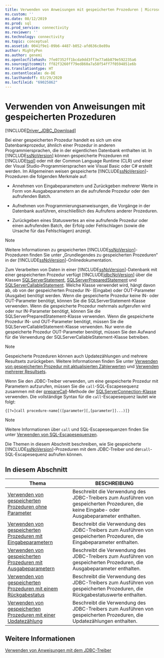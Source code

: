 ```yaml
---
title: Verwenden von Anweisungen mit gespeicherten Prozeduren | Microsoft-Dokumentation
ms.custom: ''
ms.date: 08/12/2019
ms.prod: sql
ms.prod_service: connectivity
ms.reviewer: ''
ms.technology: connectivity
ms.topic: conceptual
ms.assetid: 0041f9e1-09b6-4487-b052-afd636c8e89a
author: MightyPen
ms.author: genemi
ms.openlocfilehash: 7fe07352ff1bcda9dd3ff3e77a6b879e592235a6
ms.sourcegitcommit: ff82f3260ff79ed860a7a58f54ff7f0594851e6b
ms.translationtype: HT
ms.contentlocale: de-DE
ms.lasthandoff: 03/29/2020
ms.locfileid: "69025862"
---
```

# <a name="using-statements-with-stored-procedures"></a>Verwenden von Anweisungen mit gespeicherten Prozeduren

[!INCLUDE[Driver_JDBC_Download](../../includes/driver_jdbc_download.md)]

Bei einer gespeicherten Prozedur handelt es sich um eine Datenbankprozedur, ähnlich einer Prozedur in anderen Programmiersprachen, die in der eigentlichen Datenbank enthalten ist. In [!INCLUDE[ssNoVersion](../../includes/ssnoversion-md.md)] können gespeicherte Prozeduren mit [!INCLUDE[tsql](../../includes/tsql-md.md)] oder mit der Common Language Runtime (CLR) und einer der Visual Studio-Programmiersprachen wie Visual Basic oder C# erstellt werden. Im Allgemeinen weisen gespeicherte [!INCLUDE[ssNoVersion](../../includes/ssnoversion-md.md)]-Prozeduren die folgenden Merkmale auf:  
  
- Annehmen von Eingabeparametern und Zurückgeben mehrerer Werte in Form von Ausgabeparametern an die aufrufende Prozedur oder den aufrufenden Batch.  
  
- Aufnehmen von Programmierungsanweisungen, die Vorgänge in der Datenbank ausführen, einschließlich des Aufrufens anderer Prozeduren.  
  
- Zurückgeben eines Statuswertes an eine aufrufende Prozedur oder einen aufrufenden Batch, der Erfolg oder Fehlschlagen (sowie die Ursache für das Fehlschlagen) anzeigt.  
  
> [!NOTE]  
> Weitere Informationen zu gespeicherten [!INCLUDE[ssNoVersion](../../includes/ssnoversion-md.md)]-Prozeduren finden Sie unter „Grundlegendes zu gespeicherten Prozeduren“ in der [!INCLUDE[ssNoVersion](../../includes/ssnoversion-md.md)]-Onlinedokumentation.  
  
Zum Verarbeiten von Daten in einer [!INCLUDE[ssNoVersion](../../includes/ssnoversion-md.md)]-Datenbank mit einer gespeicherten Prozedur verfügt [!INCLUDE[jdbcNoVersion](../../includes/jdbcnoversion_md.md)] über die Klassen [SQLServerStatement](../../connect/jdbc/reference/sqlserverstatement-class.md), [SQLServerPreparedStatement](../../connect/jdbc/reference/sqlserverpreparedstatement-class.md) und [SQLServerCallableStatement](../../connect/jdbc/reference/sqlservercallablestatement-class.md). Welche Klasse verwendet wird, hängt davon ab, ob von der gespeicherten Prozedur IN- (Eingabe) oder OUT-Parameter (Ausgabe) benötigt werden. Wenn die gespeicherte Prozedur keine IN- oder OUT-Parameter benötigt, können Sie die SQLServerStatement-Klasse verwenden. Wenn die gespeicherte Prozedur mehrmals aufgerufen wird oder nur IN-Parameter benötigt, können Sie die SQLServerPreparedStatement-Klasse verwenden. Wenn die gespeicherte Prozedur IN- und OUT-Parameter benötigt, müssen Sie die SQLServerCallableStatement-Klasse verwenden. Nur wenn die gespeicherte Prozedur OUT-Parameter benötigt, müssen Sie den Aufwand für die Verwendung der SQLServerCallableStatement-Klasse betreiben.  
  
> [!NOTE]  
> Gespeicherte Prozeduren können auch Updatezählungen und mehrere Resultsets zurückgeben. Weitere Informationen finden Sie unter [Verwenden von gespeicherten Prozedur mit aktualisierten Zählerwerten](../../connect/jdbc/using-a-stored-procedure-with-an-update-count.md) und [Verwenden mehrerer Resultsets](../../connect/jdbc/using-multiple-result-sets.md).  
  
Wenn Sie den JDBC-Treiber verwenden, um eine gespeicherte Prozedur mit Parametern aufzurufen, müssen Sie die `call`-SQL-Escapesequenz zusammen mit der [prepareCall](../../connect/jdbc/reference/preparecall-method-sqlserverconnection.md)-Methode der [SQLServerConnection-Klasse](../../connect/jdbc/reference/sqlserverconnection-class.md) verwenden. Die vollständige Syntax für die `call`-Escapesequenz lautet wie folgt:  
  
 `{[?=]call procedure-name[([parameter][,[parameter]]...)]}`  
  
> [!NOTE]  
> Weitere Informationen über `call` und SQL-Escapesequenzen finden Sie unter [Verwenden von SQL-Escapesequenzen](../../connect/jdbc/using-sql-escape-sequences.md).  
  
Die Themen in diesem Abschnitt beschreiben, wie Sie gespeicherte [!INCLUDE[ssNoVersion](../../includes/ssnoversion-md.md)]-Prozeduren mit dem JDBC-Treiber und der`call`-SQL-Escapesequenz aufrufen können.  
  
## <a name="in-this-section"></a>In diesem Abschnitt  
  
|Thema|BESCHREIBUNG|  
|-----------|-----------------|  
|[Verwenden von gespeicherten Prozeduren ohne Parameter](../../connect/jdbc/using-a-stored-procedure-with-no-parameters.md)|Beschreibt die Verwendung des JDBC-Treibers zum Ausführen von gespeicherten Prozeduren, die keine Eingabe- oder Ausgabeparameter enthalten.|  
|[Verwenden von gespeicherten Prozeduren mit Eingabeparametern](../../connect/jdbc/using-a-stored-procedure-with-input-parameters.md)|Beschreibt die Verwendung des JDBC-Treibers zum Ausführen von gespeicherten Prozeduren, die Eingabeparameter enthalten.|  
|[Verwenden von gespeicherten Prozeduren mit Ausgabeparametern](../../connect/jdbc/using-a-stored-procedure-with-output-parameters.md)|Beschreibt die Verwendung des JDBC-Treibers zum Ausführen von gespeicherten Prozeduren, die Ausgabeparameter enthalten.|  
|[Verwenden von gespeicherten Prozeduren mit einem Rückgabestatus](../../connect/jdbc/using-a-stored-procedure-with-a-return-status.md)|Beschreibt die Verwendung des JDBC-Treibers zum Ausführen von gespeicherten Prozeduren, die Rückgabestatuswerte enthalten.|  
|[Verwenden von gespeicherten Prozeduren mit einer Updatezählung](../../connect/jdbc/using-a-stored-procedure-with-an-update-count.md)|Beschreibt die Verwendung des JDBC-Treibers zum Ausführen von gespeicherten Prozeduren, die Updatezählungen enthalten.|  
  
## <a name="see-also"></a>Weitere Informationen

[Verwenden von Anweisungen mit dem JDBC-Treiber](../../connect/jdbc/using-statements-with-the-jdbc-driver.md)  
